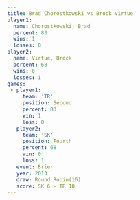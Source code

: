 ```yaml
---
title: Brad Chorostkowski vs Brock Virtue
player1:                   
  name: Chorostkowski, Brad
  percent: 83              
  wins: 1                  
  losses: 0                
player2:                   
  name: Virtue, Brock      
  percent: 68              
  wins: 0                  
  losses: 1                
games:
 - player1:          
     team: 'TR'      
     position: Second
     percent: 83     
     win: 1          
     loss: 0         
   player2:          
     team: 'SK'      
     position: Fourth
     percent: 68     
     win: 0          
     loss: 1         
   event: Brier         
   year: 2013           
   draw: Round Robin(16)
   score: SK 6 - TR 10  
---
```

